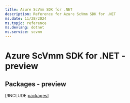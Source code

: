 ```yaml
---
title: Azure ScVmm SDK for .NET
description: Reference for Azure ScVmm SDK for .NET
ms.date: 11/28/2024
ms.topic: reference
ms.devlang: dotnet
ms.service: scvmm
---
```

# Azure ScVmm SDK for .NET - preview
## Packages - preview
[!INCLUDE [packages](scvmm-index.md)]